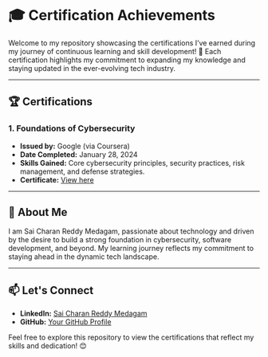# 🎓 Certification Achievements

Welcome to my repository showcasing the certifications I’ve earned during my journey of continuous learning and skill development! 🚀 Each certification highlights my commitment to expanding my knowledge and staying updated in the ever-evolving tech industry.

---

## 🏆 Certifications

### 1. Foundations of Cybersecurity  
- **Issued by:** Google (via Coursera)  
- **Date Completed:** January 28, 2024  
- **Skills Gained:** Core cybersecurity principles, security practices, risk management, and defense strategies.  
- **Certificate:** [View here](https://coursera.org/verify/S4W8QMTMHNQE)  

---

## 🚀 About Me  
I am Sai Charan Reddy Medagam, passionate about technology and driven by the desire to build a strong foundation in cybersecurity, software development, and beyond. My learning journey reflects my commitment to staying ahead in the dynamic tech landscape.  

---

## 📫 Let's Connect  
- **LinkedIn:** [Sai Charan Reddy Medagam](https://www.linkedin.com/in/sai-charan-reddy-medagam-1b588b2a7/)  
- **GitHub:** [Your GitHub Profile](#)  

Feel free to explore this repository to view the certifications that reflect my skills and dedication! 😊





